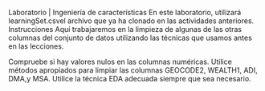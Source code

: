 Laboratorio | Ingeniería de características
En este laboratorio, utilizará learningSet.csvel archivo que ya ha clonado en las actividades anteriores.
Instrucciones
Aquí trabajaremos en la limpieza de algunas de las otras columnas del conjunto de datos utilizando las técnicas que usamos antes en las lecciones.

Compruebe si hay valores nulos en las columnas numéricas.
Utilice métodos apropiados para limpiar las columnas GEOCODE2, WEALTH1, ADI, DMA,y MSA.
Utilice la técnica EDA adecuada siempre que sea necesario.
